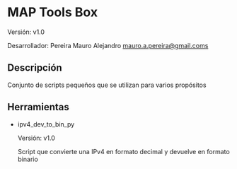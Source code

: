 # MAP Tools Box
Versión: v1.0

Desarrollador: Pereira Mauro Alejandro <mauro.a.pereira@gmail.coms>

## Descripción
Conjunto de scripts pequeños que se utilizan para varios propósitos

## Herramientas
*   ipv4_dev_to_bin_py

    Versión: v1.0

    Script que convierte una IPv4 en formato decimal y devuelve en formato binario

